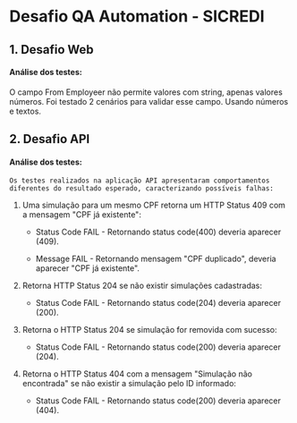 # Desafio QA Automation - SICREDI

## 1. Desafio Web

#### Análise dos testes:

O campo From Employeer não permite valores com string, apenas valores números.
Foi testado 2 cenários para validar esse campo. Usando números e textos.


## 2. Desafio API

#### Análise dos testes:

```Os testes realizados na aplicação API apresentaram comportamentos diferentes do resultado esperado, caracterizando possíveis falhas:```

1. Uma simulação para um mesmo CPF retorna um HTTP Status 409 com a mensagem 
"CPF já existente":

   * Status Code FAIL - Retornando status code(400) deveria aparecer (409).
   
   * Message FAIL - Retornando mensagem "CPF duplicado", deveria aparecer "CPF já existente".
   
   
2.  Retorna HTTP Status 204 se não existir simulações cadastradas:

    *   Status Code FAIL - Retornando status code(204) deveria aparecer (200).

3. Retorna o HTTP Status 204 se simulação for removida com sucesso:

   * Status Code FAIL - Retornando status code(200) deveria aparecer (204).

4. Retorna o HTTP Status 404 com a mensagem "Simulação não encontrada" se não existir a simulação pelo ID informado:

   * Status Code FAIL - Retornando status code(200) deveria aparecer (404).

